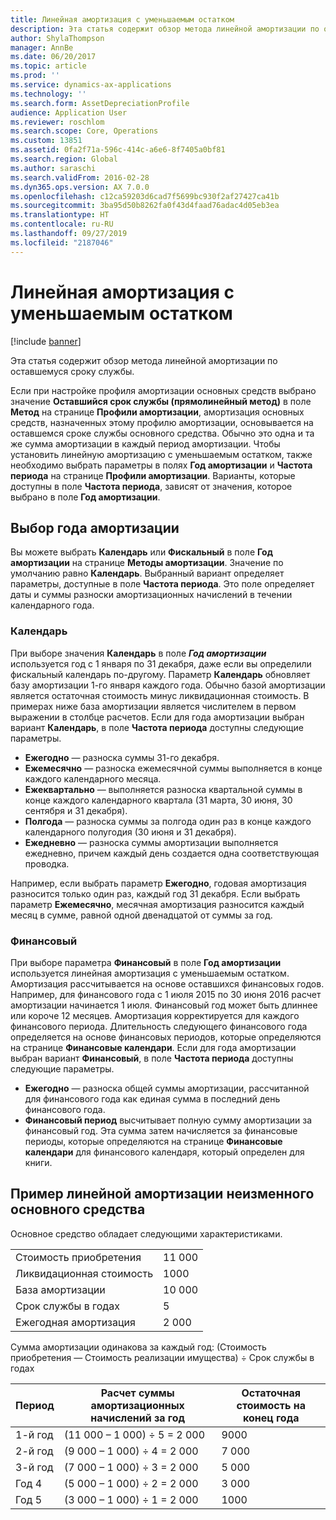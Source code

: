 ```yaml
---
title: Линейная амортизация с уменьшаемым остатком
description: Эта статья содержит обзор метода линейной амортизации по оставшемуся сроку службы.
author: ShylaThompson
manager: AnnBe
ms.date: 06/20/2017
ms.topic: article
ms.prod: ''
ms.service: dynamics-ax-applications
ms.technology: ''
ms.search.form: AssetDepreciationProfile
audience: Application User
ms.reviewer: roschlom
ms.search.scope: Core, Operations
ms.custom: 13851
ms.assetid: 0fa2f71a-596c-414c-a6e6-8f7405a0bf81
ms.search.region: Global
ms.author: saraschi
ms.search.validFrom: 2016-02-28
ms.dyn365.ops.version: AX 7.0.0
ms.openlocfilehash: c12ca59203d6cad7f5699bc930f2af27427ca41b
ms.sourcegitcommit: 3ba95d50b8262fa0f43d4faad76adac4d05eb3ea
ms.translationtype: HT
ms.contentlocale: ru-RU
ms.lasthandoff: 09/27/2019
ms.locfileid: "2187046"
---
```

# <a name="straight-line-life-remaining-depreciation"></a>Линейная амортизация с уменьшаемым остатком

[!include [banner](../includes/banner.md)]

Эта статья содержит обзор метода линейной амортизации по оставшемуся сроку службы.

Если при настройке профиля амортизации основных средств выбрано значение **Оставшийся срок службы (прямолинейный метод)** в поле **Метод** на странице **Профили амортизации**, амортизация основных средств, назначенных этому профилю амортизации, основывается на оставшемся сроке службы основного средства. Обычно это одна и та же сумма амортизации в каждый период амортизации. Чтобы установить линейную амортизацию с уменьшаемым остатком, также необходимо выбрать параметры в полях **Год амортизации** и **Частота периода** на странице **Профили амортизации**. Варианты, которые доступны в поле **Частота периода**, зависят от значения, которое выбрано в поле **Год амортизации**.

## <a name="select-a-depreciation-year"></a>Выбор года амортизации
Вы можете выбрать **Календарь** или **Фискальный** в поле **Год амортизации** на странице **Методы амортизации**. Значение по умолчанию равно **Календарь**. Выбранный вариант определяет параметры, доступные в поле **Частота периода**. Это поле определяет даты и суммы разноски амортизационных начислений в течении календарного года.

### <a name="calendar"></a>Календарь

При выборе значения **Календарь** в поле ***Год амортизации*** используется год с 1 января по 31 декабря, даже если вы определили фискальный календарь по-другому. Параметр **Календарь** обновляет базу амортизации 1-го января каждого года. Обычно базой амортизации является остаточная стоимость минус ликвидационная стоимость. В примерах ниже база амортизации является числителем в первом выражении в столбце расчетов. Если для года амортизации выбран вариант **Календарь**, в поле **Частота периода** доступны следующие параметры.

-   **Ежегодно** — разноска суммы 31-го декабря.
-   **Ежемесячно** — разноска ежемесячной суммы выполняется в конце каждого календарного месяца.
-   **Ежеквартально** — выполняется разноска квартальной суммы в конце каждого календарного квартала (31 марта, 30 июня, 30 сентября и 31 декабря).
-   **Полгода** — разноска суммы за полгода один раз в конце каждого календарного полугодия (30 июня и 31 декабря).
-   **Ежедневно** — разноска суммы амортизации выполняется ежедневно, причем каждый день создается одна соответствующая проводка.

Например, если выбрать параметр **Ежегодно**, годовая амортизация разносится только один раз, каждый год 31 декабря. Если выбрать параметр **Ежемесячно**, месячная амортизация разносится каждый месяц в сумме, равной одной двенадцатой от суммы за год.

### <a name="fiscal"></a>Финансовый

При выборе параметра **Финансовый** в поле **Год амортизации** используется линейная амортизация с уменьшаемым остатком. Амортизация рассчитывается на основе оставшихся финансовых годов. Например, для финансового года с 1 июля 2015 по 30 июня 2016 расчет амортизации начинается 1 июля. Финансовый год может быть длиннее или короче 12 месяцев. Амортизация корректируется для каждого финансового периода. Длительность следующего финансового года определяется на основе финансовых периодов, которые определяются на странице **Финансовые календари**. Если для года амортизации выбран вариант **Финансовый**, в поле **Частота периода** доступны следующие параметры.

-   **Ежегодно** — разноска общей суммы амортизации, рассчитанной для финансового года как единая сумма в последний день финансового года.
-   **Финансовый период** высчитывает полную сумму амортизации за финансовый год. Эта сумма затем начисляется за финансовые периоды, которые определяются на странице **Финансовые календари** для финансового календаря, который определен для книги.

## <a name="example-of-straight-line-depreciation-of-an-unchanged-fixed-asset"></a>Пример линейной амортизации неизменного основного средства
Основное средство обладает следующими характеристиками.

|                     |        |
|---------------------|--------|
| Стоимость приобретения    | 11 000 |
| Ликвидационная стоимость       | 1000  |
| База амортизации   | 10 000 |
| Срок службы в годах  | 5      |
| Ежегодная амортизация | 2 000  |

Сумма амортизации одинакова за каждый год: (Стоимость приобретения — Стоимость реализации имущества) ÷ Срок службы в годах

| Период | Расчет суммы амортизационных начислений за год | Остаточная стоимость на конец года |
|--------|-----------------------------------------------|---------------------------------------|
| 1-й год | (11 000 – 1 000) ÷ 5 = 2 000                  | 9000                                 |
| 2-й год | (9 000 – 1 000) ÷ 4 = 2 000                   | 7 000                                 |
| 3-й год | (7 000 – 1 000) ÷ 3 = 2 000                   | 5 000                                 |
| Год 4 | (5 000 – 1 000) ÷ 2 = 2 000                   | 3 000                                 |
| Год 5 | (3 000 – 1 000) ÷ 1 = 2 000                   | 1000                                 |





